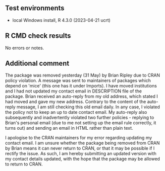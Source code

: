 ## Test environments
* local Windows install, R 4.3.0 (2023-04-21 ucrt)

## R CMD check results
No errors or notes.

## Additional comment
The package was removed yesterday (31 May) by Brian Ripley due to CRAN policy violation. A message was sent to maintainers of packages which depend on 'mice' (this one has it under Imports). I have moved institutions and I had not updated my contact email in DESCRIPTION file of the package. Brian received an auto-reply from my old address, which stated I had moved and gave my new address. Contrary to the content of the auto-reply message, I am still checking this old email daily. In any case, I violated the policy not to keep an up to date contact email. My auto-reply also subsequently and inadvertently violated two further policies - replying to Brian's personal email (due to me not setting up the email rule correctly, it turns out) and sending an email in HTML rather than plain text.

I apologise to the CRAN maintainers for my error regarding updating my contact email. I am unsure whether the package being removed from CRAN by Brian means it can never return to CRAN, or that it may be possible if I rectify the issue. As such, I am hereby submitting an updated version with my contact details updated, with the hope that the package may be allowed to return to CRAN.
